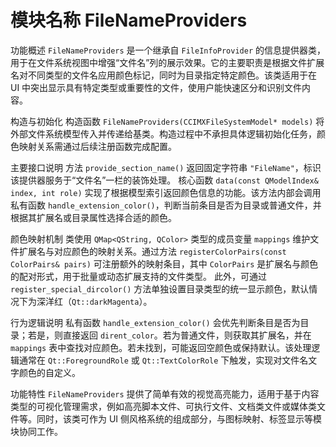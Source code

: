 # 模块名称 FileNameProviders

功能概述
 `FileNameProviders` 是一个继承自 `FileInfoProvider` 的信息提供器类，用于在文件系统视图中增强“文件名”列的展示效果。它的主要职责是根据文件扩展名对不同类型的文件名应用颜色标记，同时为目录指定特定颜色。该类适用于在 UI 中突出显示具有特定类型或重要性的文件，使用户能快速区分和识别文件内容。

构造与初始化
 构造函数 `FileNameProviders(CCIMXFileSystemModel* models)` 将外部文件系统模型传入并传递给基类。构造过程中不承担具体逻辑初始化任务，颜色映射关系需通过后续注册函数完成配置。

主要接口说明
 方法 `provide_section_name()` 返回固定字符串 `"FileName"`，标识该提供器服务于“文件名”一栏的装饰处理。
 核心函数 `data(const QModelIndex& index, int role)` 实现了根据模型索引返回颜色信息的功能。该方法内部会调用私有函数 `handle_extension_color()`，判断当前条目是否为目录或普通文件，并根据其扩展名或目录属性选择合适的颜色。

颜色映射机制
 类使用 `QMap<QString, QColor>` 类型的成员变量 `mappings` 维护文件扩展名与对应颜色的映射关系。通过方法 `registerColorPairs(const ColorPairs& pairs)` 可注册额外的映射条目，其中 `ColorPairs` 是扩展名与颜色的配对形式，用于批量或动态扩展支持的文件类型。
 此外，可通过 `register_special_dircolor()` 方法单独设置目录类型的统一显示颜色，默认情况下为深洋红（`Qt::darkMagenta`）。

行为逻辑说明
 私有函数 `handle_extension_color()` 会优先判断条目是否为目录；若是，则直接返回 `dirent_color`。若为普通文件，则获取其扩展名，并在 `mappings` 表中查找对应颜色。若未找到，可能返回空颜色或保持默认。该处理逻辑通常在 `Qt::ForegroundRole` 或 `Qt::TextColorRole` 下触发，实现对文件名文字颜色的自定义。

功能特性
 `FileNameProviders` 提供了简单有效的视觉高亮能力，适用于基于内容类型的可视化管理需求，例如高亮脚本文件、可执行文件、文档类文件或媒体类文件等。同时，该类可作为 UI 侧风格系统的组成部分，与图标映射、标签显示等模块协同工作。